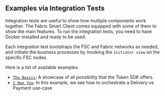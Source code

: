 ## Examples via Integration Tests

Integration tests are useful to show how multiple components work together.
The Fabric Smart Client comes equipped with some of them to show the main features.
To run the integration tests, you need to have Docker installed and ready to be used.

Each integration test bootstraps the FSC and Fabric networks as needed, and initiate the
business processes by invoking the `initiator view` on the specific FSC nodes.

Here is a list of available examples:

- [`Tha Basics`](./token/tcc/basic/README.md): A showcase of all possibility that the Token SDK offers.
- [`I Owe You`](./token/dvp/README.md): In this example, we see how to orchestrate a Delivery vs Payment use-case

